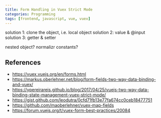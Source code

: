 ```yaml
---
title: Form Handling in Vuex Strict Mode
categories: Programming
tags: [frontend, javascript, vue, vuex]
---
```






solution 1: clone the object, i.e. local object
solution 2: value & @input
solution 3: getter & setter

nested object? normalizr
constants?


<!-- more -->

## References

* https://vuex.vuejs.org/en/forms.html
* https://markus.oberlehner.net/blog/form-fields-two-way-data-binding-and-vuex/
* https://ypereirareis.github.io/blog/2017/04/25/vuejs-two-way-data-binding-state-management-vuex-strict-mode/
* https://gist.github.com/leodutra/0cfd71fb13e77fa674cc0ceb18477751
* https://github.com/maoberlehner/vuex-map-fields
* https://forum.vuejs.org/t/vuex-form-best-practices/20084

